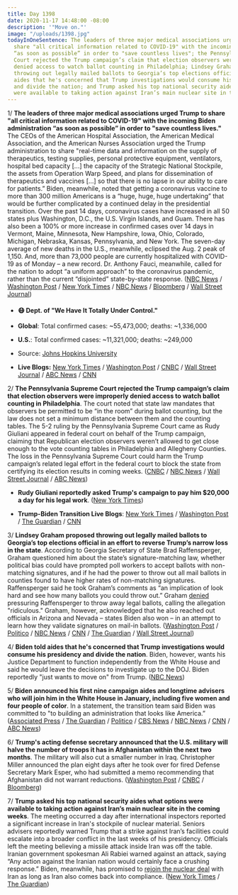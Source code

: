 ```yaml
---
title: Day 1398
date: 2020-11-17 14:48:00 -08:00
description: '"Move on."'
image: "/uploads/1398.jpg"
todayInOneSentence: The leaders of three major medical associations urged Trump to
  share "all critical information related to COVID-19" with the incoming Biden administration
  “as soon as possible” in order to "save countless lives"; the Pennsylvania Supreme
  Court rejected the Trump campaign’s claim that election observers were improperly
  denied access to watch ballot counting in Philadelphia; Lindsey Graham proposed
  throwing out legally mailed ballots to Georgia’s top elections official; Biden told
  aides that he's concerned that Trump investigations would consume his presidency
  and divide the nation; and Trump asked his top national security aides what options
  were available to taking action against Iran’s main nuclear site in the coming weeks.
---
```


1/ **The leaders of three major medical associations urged Trump to share "all critical information related to COVID-19" with the incoming Biden administration “as soon as possible” in order to "save countless lives."** The CEOs of the American Hospital Association, the American Medical Association, and the American Nurses Association urged the Trump administration to share "real-time data and information on the supply of therapeutics, testing supplies, personal protective equipment, ventilators, hospital bed capacity \[...\] the capacity of the Strategic National Stockpile, the assets from Operation Warp Speed, and plans for dissemination of therapeutics and vaccines \[...\] so that there is no lapse in our ability to care for patients.” Biden, meanwhile, noted that getting a coronavirus vaccine to more than 300 million Americans is a “huge, huge, huge undertaking” that would be further complicated by a continued delay in the presidential transition. Over the past 14 days, coronavirus cases have increased in all 50 states plus Washington, D.C., the U.S. Virgin Islands, and Guam. There has also been a 100% or more increase in confirmed cases over 14 days in Vermont, Maine, Minnesota, New Hampshire, Iowa, Ohio, Colorado, Michigan, Nebraska, Kansas, Pennsylvania, and New York. The seven-day average of new deaths in the U.S., meanwhile, eclipsed the Aug. 2 peak of 1,150. And, more than 73,000 people are currently hospitalized with COVID-19 as of Monday – a new record. Dr. Anthony Fauci, meanwhile, called for the nation to adopt “a uniform approach” to the coronavirus pandemic, rather than the current “disjointed” state-by-state response. ([NBC News](https://www.nbcnews.com/politics/politics-news/biden-harris-receive-national-security-briefing-not-gov-t-officials-n1247970) / [Washington Post](https://www.washingtonpost.com/nation/2020/11/17/coronavirus-covid-live-updates-us/#link-VZ7V6QCDG5BWHPAYZPPUWPTNVI) / [New York Times](https://www.nytimes.com/live/2020/11/17/world/covid-19-coronavirus/fauci-calls-for-a-uniform-approach-rather-than-a-disjointed-state-by-state-pandemic-response) / [NBC News](https://www.nbcnews.com/news/us-news/covid-19-cases-are-rise-all-50-states-nbc-news-n1248006) / [Bloomberg](https://www.bloomberg.com/news/articles/2020-11-17/biden-virus-advisers-say-they-need-to-work-with-trump-agencies?srnd=premium&sref=MIBMEEoj) / [Wall Street Journal](https://www.wsj.com/livecoverage/covid-2020-11-17))

* #### 😷 Dept. of "We Have It Totally Under Control."

* **Global**: Total confirmed cases: \~55,473,000; deaths: \~1,336,000

* **U.S.**: Total confirmed cases: \~11,321,000; deaths: \~249,000

* Source: [Johns Hopkins University](https://coronavirus.jhu.edu/map.html)

* **Live Blogs:** [New York Times](https://www.nytimes.com/live/2020/11/17/world/covid-19-coronavirus) / [Washington Post](https://www.washingtonpost.com/nation/2020/11/17/coronavirus-covid-live-updates-us/) / [CNBC](https://www.cnbc.com/2020/11/17/coronavirus-live-updates.html) / [Wall Street Journal](https://www.wsj.com/livecoverage/covid-2020-11-17) / [ABC News](https://abcnews.go.com/US/live-updates/coronavirus/?id=74229011) / [CNN](https://www.cnn.com/world/live-news/coronavirus-pandemic-11-17-20-intl/index.html)

2/ **The Pennsylvania Supreme Court rejected the Trump campaign’s claim that election observers were improperly denied access to watch ballot counting in Philadelphia**. The court noted that state law mandates that observers be permitted to be “in the room” during ballot counting, but the law does not set a minimum distance between them and the counting tables. The 5-2 ruling by the Pennsylvania Supreme Court came as Rudy Giuliani appeared in federal court on behalf of the Trump campaign, claiming that Republican election observers weren’t allowed to get close enough to the vote counting tables in Philadelphia and Allegheny Counties. The loss in the Pennsylvania Supreme Court could harm the Trump campaign’s related legal effort in the federal court to block the state from certifying its election results in coming weeks. ([CNBC](https://www.cnbc.com/2020/11/17/trump-campaign-loses-case-on-philadelphia-vote-count-observers.html) / [NBC News](https://www.nbcnews.com/politics/2020-election/pennsylvania-supreme-court-rejects-trump-campaign-claim-problems-ballot-observers-n1248046) / [Wall Street Journal](https://www.wsj.com/articles/giuliani-joins-election-case-seeking-to-delay-pennsylvania-results-11605628941?mod=politics_lead_pos2) / [ABC News](https://abcnews.go.com/Politics/infighting-attempted-coup-trump-team-erupts-chaos-giuliani/story?id=74257079))

* **Rudy Giuliani reportedly asked Trump's campaign to pay him $20,000 a day for his legal work**. ([New York Times](https://www.nytimes.com/2020/11/17/us/politics/giuliani-trump-election-pay.html))

* **Trump-Biden Transition Live Blogs**: [New York Times](https://www.nytimes.com/live/2020/11/17/us/joe-biden-trump) / [Washington Post](https://www.washingtonpost.com/elections/2020/11/17/joe-biden-trump-transition-live-updates/) / [The Guardian](https://www.theguardian.com/us-news/live/2020/nov/17/us-election-joe-biden-donald-trump-coronavirus-covid-19-live-updates) / [CNN](https://www.cnn.com/politics/live-news/biden-trump-us-election-news-11-17-20/index.html)

3/ **Lindsey Graham proposed throwing out legally mailed ballots to Georgia’s top elections official in an effort to reverse Trump’s narrow loss in the state**. According to Georgia Secretary of State Brad Raffensperger, Graham questioned him about the state’s signature-matching law, whether political bias could have prompted poll workers to accept ballots with non-matching signatures, and if he had the power to throw out all mail ballots in counties found to have higher rates of non-matching signatures. Raffensperger said he took Graham’s comments as “an implication of look hard and see how many ballots you could throw out.” Graham [denied](https://www.politico.com/news/2020/11/16/republicans-transition-concede-436915) pressuring Raffensperger to throw away legal ballots, calling the allegation "ridiculous." Graham, however, acknowledged that he also reached out  officials in Arizona and Nevada – states Biden also won – in an attempt to learn how they validate signatures on mail-in ballots. ([Washington Post](https://www.washingtonpost.com/politics/brad-raffensperger-georgia-vote/2020/11/16/6b6cb2f4-283e-11eb-8fa2-06e7cbb145c0_story.html) / [Politico](https://www.politico.com/news/2020/11/16/lindsey-graham-georgia-2020-election-436910) / [NBC News](https://www.nbcnews.com/politics/meet-the-press/blog/meet-press-blog-latest-news-analysis-data-driving-political-discussion-n988541/ncrd1248000#blogHeader) / [CNN](https://www.cnn.com/2020/11/17/politics/graham-nevada-arizona-elections/index.html) / [The Guardian](https://www.theguardian.com/us-news/2020/nov/16/georgia-brad-raffensperger-lindsey-graham-elections-ballots) / [Wall Street Journal](https://www.wsj.com/livecoverage/latest-updates-biden-trump-election-2020/card/w1UKQ1j1coZcJflTu6kf))

4/ **Biden told aides that he's concerned that Trump investigations would consume his presidency and divide the nation**. Biden, however, wants his Justice Department to function independently from the White House and said he would leave the decisions to investigate up to the DOJ. Biden reportedly "just wants to move on" from Trump. ([NBC News](https://www.nbcnews.com/politics/justice-department/president-elect-biden-wary-trump-focused-investigations-sources-say-n1247959))

5/ **Biden announced his first nine campaign aides and longtime advisers who will join him in the White House in January, including five women and four people of color**.
In a statement, the transition team said Biden was committed to "to building an administration that looks like America.” ([Associated Press](https://apnews.com/article/biden-white-house-team-campaign-vets-8bfb129811d0c88b70bd2c128de9e3e4) / [The Guardian](https://www.theguardian.com/us-news/2020/nov/17/joe-biden-appointments-jen-o-malley-dillon) / [Politico](https://www.politico.com/newsletters/the-long-game/2020/11/17/biden-harris-promise-team-looks-like-america-490913) / [CBS News](https://www.cbsnews.com/news/biden-makes-key-white-house-appointments/) / [NBC News](https://www.nbcnews.com/politics/2020-election/biden-announces-new-white-house-staff-picks-n1247998) / [CNN](https://www.cnn.com/2020/11/17/politics/biden-white-house-senior-staff/index.html) / [ABC News](https://abcnews.go.com/Politics/biden-announces-slate-white-house-senior-staffers/story?id=74252558))

6/ **Trump's acting defense secretary announced that the U.S. military will halve the number of troops it has in Afghanistan within the next two months**. The military will also cut a smaller number in Iraq. Christopher Miller announced the plan  eight days after he took over for fired Defense Secretary Mark Esper, who had submitted a memo recommending that Afghanistan did not warrant reductions. ([Washington Post](https://www.washingtonpost.com/national-security/trump-troop-cut-afghanistan-iraq/2020/11/17/ed6f3f80-28fa-11eb-b847-66c66ace1afb_story.html) / [CNBC](https://www.cnbc.com/2020/11/17/pentagon-announces-us-military-reduction-in-iraq-and-afghanistan.html) / [Bloomberg](https://www.bloomberg.com/news/articles/2020-11-17/trump-administration-orders-troop-drawdown-in-iraq-afghanistan?srnd=premium))

7/ **Trump asked his top national security aides what options were available to taking action against Iran’s main nuclear site in the coming weeks**. The meeting occurred a day after international inspectors reported a significant increase in Iran's stockpile of nuclear material. Seniors advisers reportedly warned Trump that a strike against Iran’s facilities could escalate into a broader conflict in the last weeks of his presidency. Officials left the meeting believing a missile attack inside Iran was off the table. Iranian government spokesman Ali Rabiei warned against an attack, saying “Any action against the Iranian nation would certainly face a crushing response.” Biden, meanwhile, has promised to [rejoin the nuclear deal](https://www.nytimes.com/2020/11/17/world/middleeast/iran-biden-trump-nuclear-sanctions.html?action=click&module=Top%20Stories&pgtype=Homepage) with Iran as long as Iran also comes back into compliance. ([New York Times](https://www.nytimes.com/2020/11/16/us/politics/trump-iran-nuclear.html) / [The Guardian](https://www.theguardian.com/us-news/2020/nov/17/trump-considered-striking-iran-nuclear-sites-after-election-loss))